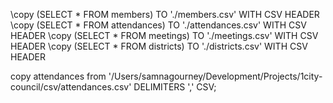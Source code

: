 \copy (SELECT * FROM members) TO './members.csv' WITH CSV HEADER
\copy (SELECT * FROM attendances) TO './attendances.csv' WITH CSV HEADER
\copy (SELECT * FROM meetings) TO './meetings.csv' WITH CSV HEADER
\copy (SELECT * FROM districts) TO './districts.csv' WITH CSV HEADER



copy attendances from '/Users/samnagourney/Development/Projects/1city-council/csv/attendances.csv' DELIMITERS ','  CSV;

